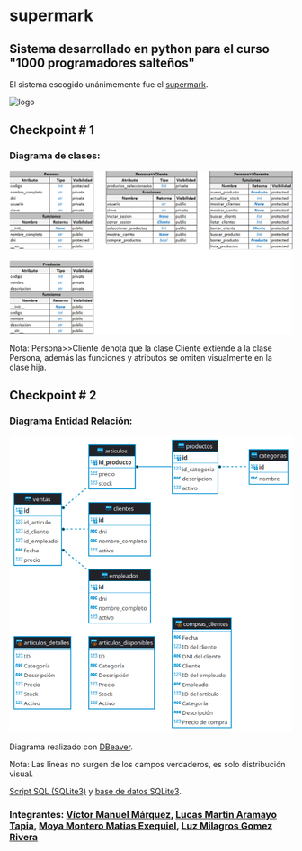 # supermark

## Sistema desarrollado en python para el curso "1000 programadores salteños"

El sistema escogido unánimemente fue el [supermark](docs/Proyecto_SG_Supermark-_Com_MyJ-Python-2022.docx__22__0.pdf).

![logo](docs/logo_supermark.avif "Logo para el proyecto")

## Checkpoint # 1

### Diagrama de clases:
![Diagrama de clases inicial](docs/diagrama_de_clases_vmm.png "Diagrama de clases v2 de Víctor Manuel Márquez")

Nota: Persona>>Cliente denota que la clase Cliente extiende a la clase Persona, además las funciones y atributos se omiten visualmente en la clase hija.

## Checkpoint # 2

### Diagrama Entidad Relación:
![Diagrama Entidad Relación inicial](docs/DER-supermark.png "Diagramas Entidad Relación inicial de Víctor Manuel Márquez")

Diagrama realizado con [DBeaver](https://dbeaver.io/).

Nota: Las líneas no surgen de los campos verdaderos, es solo distribución visual.

[Script SQL (SQLite3)](src/supermark.sql) y [base de datos SQLite3](src/supermark.db).

### Integrantes: [Víctor Manuel Márquez](https://github.com/victorManuelMarquez), [Lucas Martin Aramayo Tapia](https://github.com/LTapia2501), [Moya Montero Matias Exequiel](https://github.com/Mmoya123), [Luz Milagros Gomez Rivera](https://github.com/luzzgomez) 
